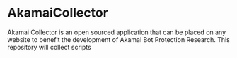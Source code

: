# AkamaiCollector
Akamai Collector is an open sourced application that can be placed on any website to benefit the development of Akamai Bot Protection Research. This repository will collect scripts
